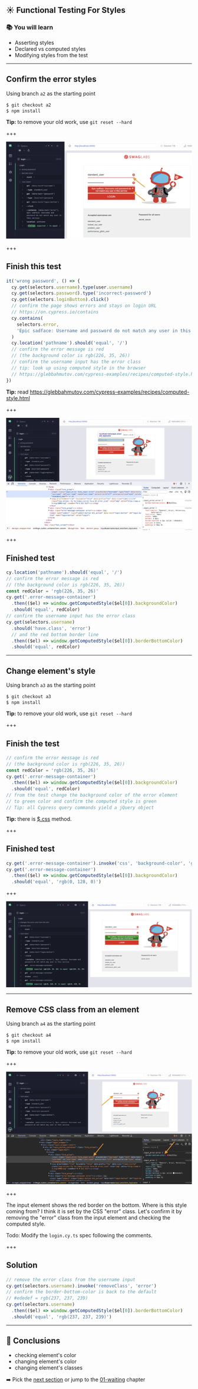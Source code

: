 ## ☀️ Functional Testing For Styles

### 📚 You will learn

- Asserting styles
- Declared vs computed styles
- Modifying styles from the test

---

## Confirm the error styles

Using branch `a2` as the starting point

```
$ git checkout a2
$ npm install
```

**Tip:** to remove your old work, use `git reset --hard`

+++

![A2 starting test](./img/a2.png)

+++

## Finish this test

```js
it('wrong password', () => {
  cy.get(selectors.username).type(user.username)
  cy.get(selectors.password).type('incorrect-password')
  cy.get(selectors.loginButton).click()
  // confirm the page shows errors and stays on login URL
  // https://on.cypress.io/contains
  cy.contains(
    selectors.error,
    'Epic sadface: Username and password do not match any user in this service',
  )
  cy.location('pathname').should('equal', '/')
  // confirm the error message is red
  // (the background color is rgb(226, 35, 26))
  // confirm the username input has the error class
  // tip: look up using computed style in the browser
  // https://glebbahmutov.com/cypress-examples/recipes/computed-style.html
})
```

**Tip:** read https://glebbahmutov.com/cypress-examples/recipes/computed-style.html

+++

![A2 elements](./img/a2-elements.png)

+++

## Finished test

```js
cy.location('pathname').should('equal', '/')
// confirm the error message is red
// (the background color is rgb(226, 35, 26))
const redColor = 'rgb(226, 35, 26)'
cy.get('.error-message-container')
  .then(($el) => window.getComputedStyle($el[0]).backgroundColor)
  .should('equal', redColor)
// confirm the username input has the error class
cy.get(selectors.username)
  .should('have.class', 'error')
  // and the red bottom border line
  .then(($el) => window.getComputedStyle($el[0]).borderBottomColor)
  .should('equal', redColor)
```

---

## Change element's style

Using branch `a3` as the starting point

```
$ git checkout a3
$ npm install
```

**Tip:** to remove your old work, use `git reset --hard`

+++

## Finish the test

```js
// confirm the error message is red
// (the background color is rgb(226, 35, 26))
const redColor = 'rgb(226, 35, 26)'
cy.get('.error-message-container')
  .then(($el) => window.getComputedStyle($el[0]).backgroundColor)
  .should('equal', redColor)
// from the test change the background color of the error element
// to green color and confirm the computed style is green
// Tip: all Cypress query commands yield a jQuery object
```

**Tip:** there is [$.css](https://learn.jquery.com/using-jquery-core/css-styling-dimensions/) method.

+++

## Finished test

```js
cy.get('.error-message-container').invoke('css', 'background-color', 'green')
cy.get('.error-message-container')
  .then(($el) => window.getComputedStyle($el[0]).backgroundColor)
  .should('equal', 'rgb(0, 128, 0)')
```

+++

![A3 solution](./img/a3.png)

---

## Remove CSS class from an element

Using branch `a4` as the starting point

```
$ git checkout a4
$ npm install
```

**Tip:** to remove your old work, use `git reset --hard`

+++

![A4 app](./img/a4.png)

+++

The input element shows the red border on the bottom. Where is this style coming from? I think it is set by the CSS "error" class. Let's confirm it by removing the "error" class from the input element and checking the computed style.

Todo: Modify the `login.cy.ts` spec following the comments.

+++

## Solution

```js
// remove the error class from the username input
cy.get(selectors.username).invoke('removeClass', 'error')
// confirm the border-bottom-color is back to the default
// #ededef = rgb(237, 237, 239)
cy.get(selectors.username)
  .then(($el) => window.getComputedStyle($el[0]).borderBottomColor)
  .should('equal', 'rgb(237, 237, 239)')
```

---

## 🏁 Conclusions

- checking element's color
- changing element's color
- changing element's classes

➡️ Pick the [next section](https://github.com/bahmutov/cypress-visual-testing-workshop#contents) or jump to the [01-waiting](?p=01-waiting) chapter
